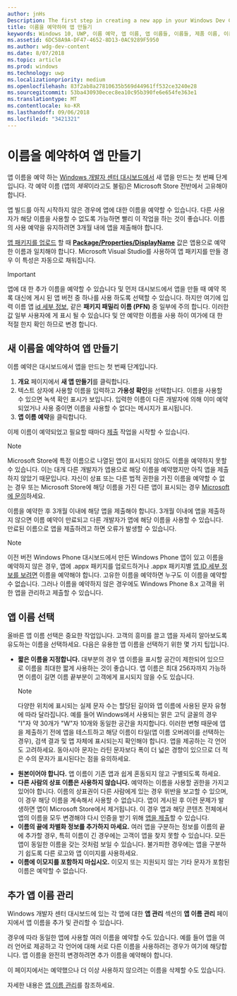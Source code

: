```yaml
---
author: jnHs
Description: The first step in creating a new app in your Windows Dev Center dashboard is reserving an app name. See how to reserve app names and find suggestions for choosing a great name for your app.
title: 이름을 예약하여 앱 만들기
keywords: Windows 10, UWP, 이름 예약, 앱 이름, 앱 이름들, 이름들, 제품 이름, 이름 지정, 예약 이름, 제목, 이름들, 제목들
ms.assetid: 6DC58A9A-DF47-4652-8D13-0AC9289F5950
ms.author: wdg-dev-content
ms.date: 8/07/2018
ms.topic: article
ms.prod: windows
ms.technology: uwp
ms.localizationpriority: medium
ms.openlocfilehash: 83f2ab8a27810635b569d44961ff532ce3240e28
ms.sourcegitcommit: 53ba430930ecec8ea10c95b390fe6e654fe363e1
ms.translationtype: MT
ms.contentlocale: ko-KR
ms.lasthandoff: 09/06/2018
ms.locfileid: "3421321"
---
```

# <a name="create-your-app-by-reserving-a-name"></a>이름을 예약하여 앱 만들기

앱 이름을 예약 하는 [Windows 개발자 센터 대시보드에서](https://partner.microsoft.com/dashboard) 새 앱을 만드는 첫 번째 단계입니다. 각 예약 이름 (앱의 *제목*이라고도 불림)은 Microsoft Store 전반에서 고유해야 합니다.

앱 빌드를 아직 시작하지 않은 경우에 앱에 대한 이름을 예약할 수 있습니다. 다른 사용자가 해당 이름을 사용할 수 없도록 가능하면 빨리 이 작업을 하는 것이 좋습니다. 이름의 사용 예약을 유지하려면 3개월 내에 앱을 제출해야 합니다.

[앱 패키지를 업로드](upload-app-packages.md) 할 때 [**Package/Properties/DisplayName**](https://docs.microsoft.com/uwp/schemas/appxpackage/uapmanifestschema/element-displayname) 값은 앱용으로 예약한 이름과 일치해야 합니다. Microsoft Visual Studio를 사용하여 앱 패키지를 만들 경우 이 특성은 자동으로 채워집니다.

> [!IMPORTANT]
> 앱에 대 한 추가 이름을 예약할 수 있습니다 및 먼저 대시보드에서 앱을 만들 때 예약 목록 대신에 게시 된 앱 버전 중 하나를 사용 하도록 선택할 수 있습니다. 하지만 여기에 입력 이름 앱 [id 세부 정보](view-app-identity-details.md), 같은 **패키지 패밀리 이름 (PFN)** 중 일부에 주의 합니다. 이러한 값 일부 사용자에 게 표시 될 수 있습니다 및 안 예약한 이름을 사용 하이 여가에 대 한 적절 한지 확인 하므로 변경 합니다.


## <a name="create-your-app-by-reserving-a-new-name"></a>새 이름을 예약하여 앱 만들기

이름 예약은 대시보드에서 앱을 만드는 첫 번째 단계입니다. 

1.  **개요** 페이지에서 **새 앱 만들기**를 클릭합니다.
2.  텍스트 상자에 사용할 이름을 입력하고 **가용성 확인**을 선택합니다. 이름을 사용할 수 있으면 녹색 확인 표시가 보입니다. 입력한 이름이 다른 개발자에 의해 이미 예약되었거나 사용 중이면 이름을 사용할 수 없다는 메시지가 표시됩니다.
3.  **앱 이름 예약**을 클릭합니다.

이제 이름이 예약되었고 필요할 때마다 [제출](app-submissions.md) 작업을 시작할 수 있습니다. 

> [!NOTE]
> Microsoft Store에 특정 이름으로 나열된 앱이 표시되지 않아도 이름을 예약하지 못할 수 있습니다. 이는 대개 다른 개발자가 앱용으로 해당 이름을 예약했지만 아직 앱을 제출하지 않았기 때문입니다. 자신이 상표 또는 다른 법적 권한을 가진 이름을 예약할 수 없는 경우 또는 Microsoft Store에 해당 이름을 가진 다른 앱이 표시되는 경우 [Microsoft에 문의](http://go.microsoft.com/fwlink/p/?LinkId=233777)하세요.

이름을 예약한 후 3개월 이내에 해당 앱을 제출해야 합니다. 3개월 이내에 앱을 제출하지 않으면 이름 예약이 만료되고 다른 개발자가 앱에 해당 이름을 사용할 수 있습니다. 만료된 이름으로 앱을 제출하려고 하면 오류가 발생할 수 있습니다.

> [!NOTE]
> 이전 버전 Windows Phone 대시보드에서 만든 Windows Phone 앱이 있고 이름을 예약하지 않은 경우, 앱에 .appx 패키지를 업로드하거나 .appx 패키지별 [앱 ID 세부 정보를 보려면](view-app-identity-details.md) 이름을 예약해야 합니다. 고유한 이름을 예약하면 누구도 이 이름을 예약할 수 없습니다. 그러나 이름을 예약하지 않은 경우에도 Windows Phone 8.x 고객을 위한 앱을 관리하고 제출할 수 있습니다.


## <a name="choosing-your-apps-name"></a>앱 이름 선택

올바른 앱 이름 선택은 중요한 작업입니다. 고객의 흥미를 끌고 앱을 자세히 알아보도록 유도하는 이름을 선택하세요. 다음은 유용한 앱 이름을 선택하기 위한 몇 가지 팁입니다.

-   **짧은 이름을 지정합니다.** 대부분의 경우 앱 이름을 표시할 공간이 제한되어 있으므로 이름을 최대한 짧게 사용하는 것이 좋습니다. 앱 이름은 최대 256자까지 가능하면 이름이 길면 이름 끝부분이 고객에게 표시되지 않을 수도 있습니다.
    > [!NOTE]
    > 다양한 위치에 표시되는 실제 문자 수는 할당된 길이와 앱 이름에 사용된 문자 유형에 따라 달라집니다. 예를 들어 Windows에서 사용되는 맑은 고딕 글꼴의 경우 "I"자 약 30개가 "W"자 10개와 동일한 공간을 차지합니다. 이러한 변형 때문에 앱을 제출하기 전에 앱을 테스트하고 해당 이름이 타일(앱 이름 오버레이를 선택하는 경우), 검색 결과 및 앱 자체에 표시되는지 확인해야 합니다. 앱을 제공하는 각 언어도 고려하세요. 동아시아 문자는 라틴 문자보다 폭이 더 넓은 경향이 있으므로 더 적은 수의 문자가 표시된다는 점을 유의하세요.
-   **원본이어야 합니다.** 앱 이름이 기존 앱과 쉽게 혼동되지 않고 구별되도록 하세요.
-   **다른 사람의 상표 이름은 사용하지 않습니다.** 예약하는 이름을 사용할 권한을 가지고 있어야 합니다. 이름의 상표권이 다른 사람에게 있는 경우 위반을 보고할 수 있으며, 이 경우 해당 이름을 계속해서 사용할 수 없습니다. 앱이 게시된 후 이런 문제가 발생하면 앱이 Microsoft Store에서 제거됩니다. 이 경우 앱과 해당 콘텐츠 전체에서 앱의 이름을 모두 변경해야 다시 인증을 받기 위해 [앱을 제출](app-submissions.md)할 수 있습니다.
-   **이름의 끝에 차별화 정보를 추가하지 마세요.** 여러 앱을 구분하는 정보를 이름의 끝에 추가할 경우, 특히 이름이 긴 경우에는 고객이 앱을 찾지 못할 수 있습니다. 모든 앱이 동일한 이름을 갖는 것처럼 보일 수 있습니다. 불가피한 경우에는 앱을 구분하기 쉽도록 다른 로고와 앱 이미지를 사용하세요.
-   **이름에 이모지를 포함하지 마십시오.** 이모지 또는 지원되지 않는 기타 문자가 포함된 이름은 예약할 수 없습니다.


## <a name="manage-additional-app-names"></a>추가 앱 이름 관리

Windows 개발자 센터 대시보드에 있는 각 앱에 대한 **앱 관리** 섹션의 **앱 이름 관리** 페이지에서 앱 이름을 추가 및 관리할 수 있습니다.

경우에 따라 동일한 앱에 사용할 여러 이름을 예약할 수도 있습니다. 예를 들어 앱을 여러 언어로 제공하고 각 언어에 대해 서로 다른 이름을 사용하려는 경우가 여기에 해당합니다. 앱 이름을 완전히 변경하려면 추가 이름을 예약해야 합니다.

이 페이지에서는 예약했으나 더 이상 사용하지 않으려는 이름을 삭제할 수도 있습니다.

자세한 내용은 [앱 이름 관리](manage-app-names.md)를 참조하세요.

 

 




